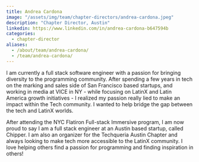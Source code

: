 ```yaml
---
title: Andrea Cardona
image: "/assets/img/team/chapter-directors/andrea-cardona.jpeg"
description: "Chapter Director, Austin"
linkedin: https://www.linkedin.com/in/andrea-cardona-b647594b
categories:
  - chapter-director
aliases:
  - /about/team/andrea-cardona/
  - /team/andrea-cardona/
---
```


I am currently a full stack software engineer with a passion for bringing diversity to the programming community. After spending a few years in tech on the marking and sales side of San Francisco based startups, and working in media at VICE in NY - while focusing on LatinX and Latin America growth initiatives - I realized my passion really lied to make an impact within the Tech community. I wanted to help bridge the gap between the tech and LatinX worlds.

After attending the NYC Flatiron Full-stack Immersive program, I am now proud to say I am a full stack engineer at an Austin based startup, called Chipper. I am also an organizer for the Techqueria Austin Chapter and always looking to make tech more accessible to the LatinX community. I love helping others find a passion for programming and finding inspiration in others!
